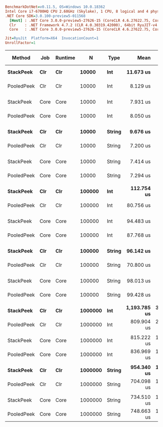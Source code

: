 ``` ini

BenchmarkDotNet=v0.11.5, OS=Windows 10.0.18362
Intel Core i7-6700HQ CPU 2.60GHz (Skylake), 1 CPU, 8 logical and 4 physical cores
.NET Core SDK=3.0.100-preview5-011568
  [Host] : .NET Core 3.0.0-preview5-27626-15 (CoreCLR 4.6.27622.75, CoreFX 4.700.19.22408), 64bit RyuJIT
  Clr    : .NET Framework 4.7.2 (CLR 4.0.30319.42000), 64bit RyuJIT-v4.8.3801.0
  Core   : .NET Core 3.0.0-preview5-27626-15 (CoreCLR 4.6.27622.75, CoreFX 4.700.19.22408), 64bit RyuJIT

Jit=RyuJit  Platform=X64  InvocationCount=1  
UnrollFactor=1  

```
|     Method |  Job | Runtime |       N |   Type |         Mean |      Error |     StdDev |       Median | Ratio | RatioSD | Gen 0 | Gen 1 | Gen 2 | Allocated |
|----------- |----- |-------- |-------- |------- |-------------:|-----------:|-----------:|-------------:|------:|--------:|------:|------:|------:|----------:|
|  **StackPeek** |  **Clr** |     **Clr** |   **10000** |    **Int** |    **11.673 us** |  **0.1828 us** |  **0.1710 us** |    **11.600 us** |  **1.00** |    **0.00** |     **-** |     **-** |     **-** |         **-** |
| PooledPeek |  Clr |     Clr |   10000 |    Int |     8.129 us |  0.1206 us |  0.1069 us |     8.200 us |  0.70 |    0.01 |     - |     - |     - |         - |
|            |      |         |         |        |              |            |            |              |       |         |       |       |       |           |
|  StackPeek | Core |    Core |   10000 |    Int |     7.931 us |  0.0899 us |  0.0751 us |     7.900 us |  1.00 |    0.00 |     - |     - |     - |         - |
| PooledPeek | Core |    Core |   10000 |    Int |     8.050 us |  0.1641 us |  0.1454 us |     8.000 us |  1.01 |    0.02 |     - |     - |     - |         - |
|            |      |         |         |        |              |            |            |              |       |         |       |       |       |           |
|  **StackPeek** |  **Clr** |     **Clr** |   **10000** | **String** |     **9.676 us** |  **0.1871 us** |  **0.1921 us** |     **9.700 us** |  **1.00** |    **0.00** |     **-** |     **-** |     **-** |         **-** |
| PooledPeek |  Clr |     Clr |   10000 | String |     7.200 us |  0.0000 us |  0.0000 us |     7.200 us |  0.75 |    0.01 |     - |     - |     - |         - |
|            |      |         |         |        |              |            |            |              |       |         |       |       |       |           |
|  StackPeek | Core |    Core |   10000 | String |     7.414 us |  0.0869 us |  0.0770 us |     7.400 us |  1.00 |    0.00 |     - |     - |     - |         - |
| PooledPeek | Core |    Core |   10000 | String |     7.294 us |  0.1462 us |  0.1436 us |     7.300 us |  0.98 |    0.02 |     - |     - |     - |         - |
|            |      |         |         |        |              |            |            |              |       |         |       |       |       |           |
|  **StackPeek** |  **Clr** |     **Clr** |  **100000** |    **Int** |   **112.754 us** |  **2.1592 us** |  **1.8031 us** |   **114.300 us** |  **1.00** |    **0.00** |     **-** |     **-** |     **-** |         **-** |
| PooledPeek |  Clr |     Clr |  100000 |    Int |    80.756 us |  1.6066 us |  3.9411 us |    78.500 us |  0.73 |    0.05 |     - |     - |     - |         - |
|            |      |         |         |        |              |            |            |              |       |         |       |       |       |           |
|  StackPeek | Core |    Core |  100000 |    Int |    94.483 us |  5.9344 us | 17.4047 us |    81.100 us |  1.00 |    0.00 |     - |     - |     - |         - |
| PooledPeek | Core |    Core |  100000 |    Int |    87.768 us |  4.1526 us | 11.8476 us |    81.000 us |  0.96 |    0.22 |     - |     - |     - |         - |
|            |      |         |         |        |              |            |            |              |       |         |       |       |       |           |
|  **StackPeek** |  **Clr** |     **Clr** |  **100000** | **String** |    **96.142 us** |  **2.1026 us** |  **5.7912 us** |    **94.700 us** |  **1.00** |    **0.00** |     **-** |     **-** |     **-** |         **-** |
| PooledPeek |  Clr |     Clr |  100000 | String |    70.800 us |  1.3811 us |  1.1533 us |    71.000 us |  0.72 |    0.05 |     - |     - |     - |         - |
|            |      |         |         |        |              |            |            |              |       |         |       |       |       |           |
|  StackPeek | Core |    Core |  100000 | String |    98.013 us |  8.8720 us | 26.0200 us |   105.900 us |  1.00 |    0.00 |     - |     - |     - |         - |
| PooledPeek | Core |    Core |  100000 | String |    99.428 us |  8.6855 us | 25.3361 us |   107.000 us |  1.07 |    0.33 |     - |     - |     - |         - |
|            |      |         |         |        |              |            |            |              |       |         |       |       |       |           |
|  **StackPeek** |  **Clr** |     **Clr** | **1000000** |    **Int** | **1,193.785 us** | **31.1941 us** | **88.9985 us** | **1,151.000 us** |  **1.00** |    **0.00** |     **-** |     **-** |     **-** |         **-** |
| PooledPeek |  Clr |     Clr | 1000000 |    Int |   809.904 us | 20.0063 us | 57.0790 us |   798.150 us |  0.68 |    0.07 |     - |     - |     - |         - |
|            |      |         |         |        |              |            |            |              |       |         |       |       |       |           |
|  StackPeek | Core |    Core | 1000000 |    Int |   815.222 us | 16.2038 us | 37.5549 us |   808.100 us |  1.00 |    0.00 |     - |     - |     - |         - |
| PooledPeek | Core |    Core | 1000000 |    Int |   836.969 us | 17.9731 us | 52.4283 us |   830.200 us |  1.03 |    0.08 |     - |     - |     - |         - |
|            |      |         |         |        |              |            |            |              |       |         |       |       |       |           |
|  **StackPeek** |  **Clr** |     **Clr** | **1000000** | **String** |   **954.340 us** | **19.0639 us** | **43.8025 us** |   **935.600 us** |  **1.00** |    **0.00** |     **-** |     **-** |     **-** |         **-** |
| PooledPeek |  Clr |     Clr | 1000000 | String |   704.098 us | 13.6400 us | 26.2796 us |   707.000 us |  0.74 |    0.04 |     - |     - |     - |         - |
|            |      |         |         |        |              |            |            |              |       |         |       |       |       |           |
|  StackPeek | Core |    Core | 1000000 | String |   734.510 us | 15.6761 us | 38.7474 us |   717.850 us |  1.00 |    0.00 |     - |     - |     - |         - |
| PooledPeek | Core |    Core | 1000000 | String |   748.663 us | 14.8993 us | 42.9880 us |   726.200 us |  1.03 |    0.08 |     - |     - |     - |         - |
